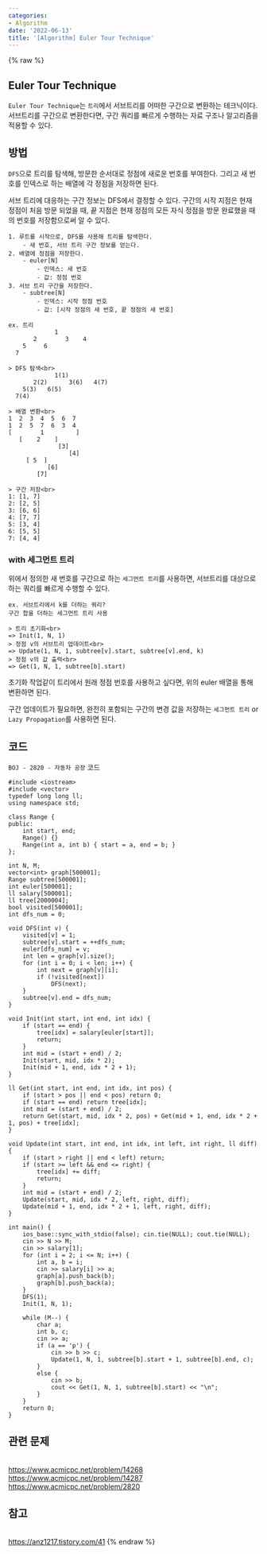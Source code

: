 ```yaml
---
categories:
- Algorithm
date: '2022-06-13'
title: '[Algorithm] Euler Tour Technique'
---
```


{% raw %}
## Euler Tour Technique
`Euler Tour Technique`는 `트리`에서 서브트리를 어떠한 구간으로 변환하는 테크닉이다. 서브트리를 구간으로 변환한다면, 구간 쿼리를 빠르게 수행하는 자료 구조나 알고리즘을 적용할 수 있다.

## 방법
`DFS`으로 트리를 탐색해, 방문한 순서대로 정점에 새로운 번호를 부여한다. 그리고 새 번호를 인덱스로 하는 배열에 각 정점을 저장하면 된다.

서브 트리에 대응하는 구간 정보는 DFS에서 결정할 수 있다. 구간의 시작 지점은 현재 정점이 처음 방문 되었을 때, 끝 지점은 현재 정점의 모든 자식 정점을 방문 완료했을 때의 번호를 저장함으로써 알 수 있다.
```
1. 루트를 시작으로, DFS를 사용해 트리를 탐색한다.
	- 새 번호, 서브 트리 구간 정보를 얻는다.
2. 배열에 정점을 저장한다.
	- euler[N]
		- 인덱스: 새 번호
		- 값: 정점 번호
3. 서브 트리 구간을 저장한다.
	- subtree[N]
		- 인덱스: 시작 정점 번호
		- 값: [시작 정점의 새 번호, 끝 정점의 새 번호]
```

```
ex. 트리
             1
       2        3    4
    5     6
  7

> DFS 탐색<br>
             1(1)
       2(2)      3(6)   4(7)
    5(3)   6(5)
  7(4)

> 배열 변환<br>
1  2  3  4  5  6  7
1  2  5  7  6  3  4
[        1         ]
   [    2    ]
	          [3]
                 [4]
     [ 5  ]
           [6]
        [7]

> 구간 저장<br>
1: [1, 7]
2: [2, 5]
3: [6, 6]
4: [7, 7]
5: [3, 4]
6: [5, 5]
7: [4, 4]
```

### with 세그먼트 트리
위에서 정의한 새 번호를 구간으로 하는 `세그먼트 트리`를 사용하면, 서브트리를 대상으로 하는 쿼리를 빠르게 수행할 수 있다.

```
ex. 서브트리에서 k를 더하는 쿼리?
구간 합을 더하는 세그먼트 트리 사용

> 트리 초기화<br>
=> Init(1, N, 1)
> 정점 v의 서브트리 업데이트<br>
=> Update(1, N, 1, subtree[v].start, subtree[v].end, k)
> 정점 v의 값 출력<br>
=> Get(1, N, 1, subtree[b].start)
```

초기화 작업같이 트리에서 원래 정점 번호를 사용하고 싶다면, 위의 euler 배열을 통해 변환하면 된다.

구간 업데이트가 필요하면, 완전히 포함되는 구간의 변경 값을 저장하는 `세그먼트 트리` or `Lazy Propagation`를 사용하면 된다.

## 코드
`BOJ - 2820 - 자동차 공장` 코드
```
#include <iostream>
#include <vector>
typedef long long ll;
using namespace std;

class Range {
public:
	int start, end;
	Range() {}
	Range(int a, int b) { start = a, end = b; }
};

int N, M;
vector<int> graph[500001];
Range subtree[500001];
int euler[500001];
ll salary[500001];
ll tree[2000004];
bool visited[500001];
int dfs_num = 0;

void DFS(int v) {
	visited[v] = 1;
	subtree[v].start = ++dfs_num;
	euler[dfs_num] = v;
	int len = graph[v].size();
	for (int i = 0; i < len; i++) {
		int next = graph[v][i];
		if (!visited[next])
			DFS(next);
	}
	subtree[v].end = dfs_num;
}

void Init(int start, int end, int idx) {
	if (start == end) {
		tree[idx] = salary[euler[start]];
		return;
	}
	int mid = (start + end) / 2;
	Init(start, mid, idx * 2);
	Init(mid + 1, end, idx * 2 + 1);
}

ll Get(int start, int end, int idx, int pos) {
	if (start > pos || end < pos) return 0;
	if (start == end) return tree[idx];
	int mid = (start + end) / 2;
	return Get(start, mid, idx * 2, pos) + Get(mid + 1, end, idx * 2 + 1, pos) + tree[idx];
}

void Update(int start, int end, int idx, int left, int right, ll diff) {
	if (start > right || end < left) return;
	if (start >= left && end <= right) {
		tree[idx] += diff;
		return;
	}
	int mid = (start + end) / 2;
	Update(start, mid, idx * 2, left, right, diff);
	Update(mid + 1, end, idx * 2 + 1, left, right, diff);
}

int main() {
	ios_base::sync_with_stdio(false); cin.tie(NULL); cout.tie(NULL);
	cin >> N >> M;
	cin >> salary[1];
	for (int i = 2; i <= N; i++) {
		int a, b = i;
		cin >> salary[i] >> a;
		graph[a].push_back(b);
		graph[b].push_back(a);
	}
	DFS(1);
	Init(1, N, 1);

	while (M--) {
		char a;
		int b, c;
		cin >> a;
		if (a == 'p') {
			cin >> b >> c;
			Update(1, N, 1, subtree[b].start + 1, subtree[b].end, c);
		}
		else {
			cin >> b;
			cout << Get(1, N, 1, subtree[b].start) << "\n";
		}
	}
	return 0;
}
```

## 관련 문제
<br>https://www.acmicpc.net/problem/14268
<br>https://www.acmicpc.net/problem/14287
<br>https://www.acmicpc.net/problem/2820

## 참고
<br>https://anz1217.tistory.com/41
{% endraw %}